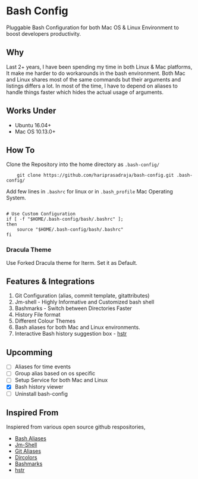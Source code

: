 # Bash Config

Pluggable Bash Configuration for both Mac OS & Linux Environment to boost developers productivity.

## Why

Last 2+ years, I have been spending my time in both Linux & Mac platforms, It make me harder to do workarounds in the bash environment. Both Mac and Linux shares most of the same commands but their arguments and listings differs a lot.
In most of the time, I have to depend on aliases to handle things faster which hides the actual usage of arguments.

## Works Under

- Ubuntu 16.04+
- Mac OS 10.13.0+

## How To

Clone the Repository into the home directory as `.bash-config/`

```
    git clone https://github.com/hariprasadraja/bash-config.git .bash-config/

```

Add few lines in `.bashrc` for linux or in `.bash_profile` Mac Operating System.

```

# Use Custom Configuration
if [ -f "$HOME/.bash-config/bash/.bashrc" ];
then
    source "$HOME/.bash-config/bash/.bashrc"
fi

```

### Dracula Theme

Use Forked Dracula theme for Iterm. Set it as Default.

## Features & Integrations

1. Git Configuration (alias, commit template, gitattributes)
2. Jm-shell - Highly Informative and Customized bash shell
3. Bashmarks - Switch between Directories Faster
4. History File format
5. Different Colour Themes
6. Bash aliases for both Mac and Linux environments.
7. Interactive Bash history suggestion box - [hstr](https://github.com/dvorka/hstr)

## Upcomming

- [ ] Aliases for time events
- [ ] Group alias based on os specific
- [ ] Setup Service for both Mac and Linux
- [x] Bash history viewer
- [ ] Uninstall bash-config

## Inspired From

Inspiered from various open source github respositories,

- [Bash Aliases](https://www.cyberciti.biz/tips/bash-aliases-mac-centos-linux-unix.html)
- [Jm-Shell](https://github.com/jmcclare/jm-shell)
- [Git Aliases](https://github.com/GitAlias/gitalias)
- [Dircolors](https://github.com/gibbling/dircolors)
- [Bashmarks](https://github.com/huyng/bashmarks)
- [hstr](https://github.com/dvorka/hstr)
